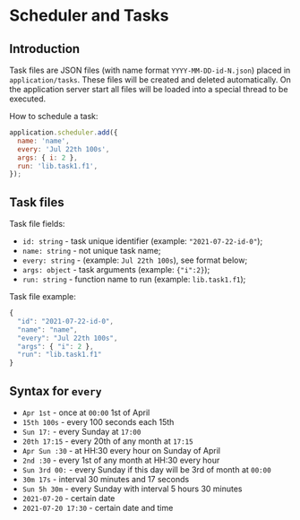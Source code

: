 # Scheduler and Tasks

## Introduction

Task files are JSON files (with name format `YYYY-MM-DD-id-N.json`) placed in
`application/tasks`. These files will be created and deleted automatically.
On the application server start all files will be loaded into a special thread
to be executed.

How to schedule a task:
```js
application.scheduler.add({
  name: 'name',
  every: 'Jul 22th 100s',
  args: { i: 2 },
  run: 'lib.task1.f1',
});
```

## Task files

Task file fields:
- `id: string` - task unique identifier (example: `"2021-07-22-id-0"`);
- `name: string` - not unique task name;
- `every: string` - (example: `Jul 22th 100s`), see format below;
- `args: object` - task arguments (example: `{"i":2}`);
- `run: string` - function name to run (example: `lib.task1.f1`);

Task file example:
```js
{
  "id": "2021-07-22-id-0",
  "name": "name",
  "every": "Jul 22th 100s",
  "args": { "i": 2 },
  "run": "lib.task1.f1"
}
```

## Syntax for `every`

- `Apr 1st` - once at `00:00` 1st of April
- `15th 100s` - every 100 seconds each 15th
- `Sun 17:` - every Sunday at `17:00`
- `20th 17:15` - every 20th of any month at `17:15`
- `Apr Sun :30` - at HH:30 every hour on Sunday of April
- `2nd :30` - every 1st of any month at HH:30 every hour
- `Sun 3rd 00:` - every Sunday if this day will be 3rd of month at `00:00`
- `30m 17s` - interval 30 minutes and 17 seconds
- `Sun 5h 30m` - every Sunday with interval 5 hours 30 minutes
- `2021-07-20` - certain date
- `2021-07-20 17:30` - certain date and time

